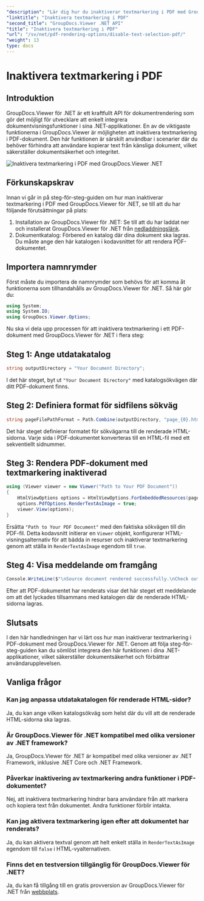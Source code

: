 ```yaml
---
"description": "Lär dig hur du inaktiverar textmarkering i PDF med GroupDocs.Viewer för .NET. Följ vår steg-för-steg-guide för sömlös integration."
"linktitle": "Inaktivera textmarkering i PDF"
"second_title": "GroupDocs.Viewer .NET API"
"title": "Inaktivera textmarkering i PDF"
"url": "/sv/net/pdf-rendering-options/disable-text-selection-pdf/"
"weight": 13
type: docs
---
```

# Inaktivera textmarkering i PDF

## Introduktion
GroupDocs.Viewer för .NET är ett kraftfullt API för dokumentrendering som gör det möjligt för utvecklare att enkelt integrera dokumentvisningsfunktioner i sina .NET-applikationer. En av de viktigaste funktionerna i GroupDocs.Viewer är möjligheten att inaktivera textmarkering i PDF-dokument. Den här funktionen är särskilt användbar i scenarier där du behöver förhindra att användare kopierar text från känsliga dokument, vilket säkerställer dokumentsäkerhet och integritet.

![Inaktivera textmarkering i PDF med GroupDocs.Viewer .NET](/viewer/pdf-rendering-options/disable-text-selection-in-pdf.png)

## Förkunskapskrav
Innan vi går in på steg-för-steg-guiden om hur man inaktiverar textmarkering i PDF med GroupDocs.Viewer för .NET, se till att du har följande förutsättningar på plats:
1. Installation av GroupDocs.Viewer för .NET: Se till att du har laddat ner och installerat GroupDocs.Viewer för .NET från [nedladdningslänk](https://releases.groupdocs.com/viewer/net/).
2. Dokumentkatalog: Förbered en katalog där dina dokument ska lagras. Du måste ange den här katalogen i kodavsnittet för att rendera PDF-dokumentet.

## Importera namnrymder
Först måste du importera de namnrymder som behövs för att komma åt funktionerna som tillhandahålls av GroupDocs.Viewer för .NET. Så här gör du:

```csharp
using System;
using System.IO;
using GroupDocs.Viewer.Options;
```

Nu ska vi dela upp processen för att inaktivera textmarkering i ett PDF-dokument med GroupDocs.Viewer för .NET i flera steg:
## Steg 1: Ange utdatakatalog
```csharp
string outputDirectory = "Your Document Directory";
```
I det här steget, byt ut `"Your Document Directory"` med katalogsökvägen där ditt PDF-dokument finns.
## Steg 2: Definiera format för sidfilens sökväg
```csharp
string pageFilePathFormat = Path.Combine(outputDirectory, "page_{0}.html");
```
Det här steget definierar formatet för sökvägarna till de renderade HTML-sidorna. Varje sida i PDF-dokumentet konverteras till en HTML-fil med ett sekventiellt sidnummer.
## Steg 3: Rendera PDF-dokument med textmarkering inaktiverad
```csharp
using (Viewer viewer = new Viewer("Path to Your PDF Document"))
{
    HtmlViewOptions options = HtmlViewOptions.ForEmbeddedResources(pageFilePathFormat);
    options.PdfOptions.RenderTextAsImage = true;
    viewer.View(options);
}
```
Ersätta `"Path to Your PDF Document"` med den faktiska sökvägen till din PDF-fil. Detta kodavsnitt initierar en `Viewer` objekt, konfigurerar HTML-visningsalternativ för att bädda in resurser och inaktiverar textmarkering genom att ställa in `RenderTextAsImage` egendom till `true`.
## Steg 4: Visa meddelande om framgång
```csharp
Console.WriteLine($"\nSource document rendered successfully.\nCheck output in {outputDirectory}.");
```
Efter att PDF-dokumentet har renderats visar det här steget ett meddelande om att det lyckades tillsammans med katalogen där de renderade HTML-sidorna lagras.

## Slutsats
I den här handledningen har vi lärt oss hur man inaktiverar textmarkering i PDF-dokument med GroupDocs.Viewer för .NET. Genom att följa steg-för-steg-guiden kan du sömlöst integrera den här funktionen i dina .NET-applikationer, vilket säkerställer dokumentsäkerhet och förbättrar användarupplevelsen.
## Vanliga frågor
### Kan jag anpassa utdatakatalogen för renderade HTML-sidor?
Ja, du kan ange vilken katalogsökväg som helst där du vill att de renderade HTML-sidorna ska lagras.
### Är GroupDocs.Viewer för .NET kompatibel med olika versioner av .NET framework?
Ja, GroupDocs.Viewer för .NET är kompatibel med olika versioner av .NET Framework, inklusive .NET Core och .NET Framework.
### Påverkar inaktivering av textmarkering andra funktioner i PDF-dokumentet?
Nej, att inaktivera textmarkering hindrar bara användare från att markera och kopiera text från dokumentet. Andra funktioner förblir intakta.
### Kan jag aktivera textmarkering igen efter att dokumentet har renderats?
Ja, du kan aktivera textval genom att helt enkelt ställa in `RenderTextAsImage` egendom till `false` i HTML-vyalternativen.
### Finns det en testversion tillgänglig för GroupDocs.Viewer för .NET?
Ja, du kan få tillgång till en gratis provversion av GroupDocs.Viewer för .NET från [webbplats](https://releases.groupdocs.com/).